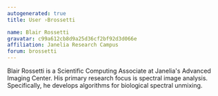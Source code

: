 ```yaml
---
autogenerated: true
title: User ›Brossetti

name: Blair Rossetti
gravatar: c99a612cb8d9a25d36cf2bf92d3d066e
affiliation: Janelia Research Campus
forum: brossetti
---
```


Blair Rossetti is a Scientific Computing Associate at Janelia's Advanced Imaging Center. His primary research focus is spectral image analysis. Specifically, he develops algorithms for biological spectral unmixing.

